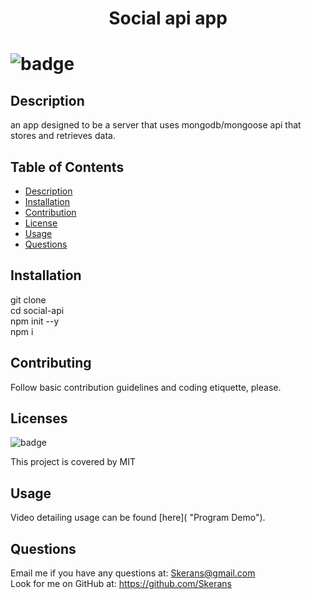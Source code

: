 <h1 align="center"> Social api app <h1>

![badge](https://img.shields.io/badge/license-MIT-blue)

## Description
an app designed to be a server that uses mongodb/mongoose api that stores and retrieves data.

## Table of Contents
- [Description](#description) 
- [Installation](#installation)
- [Contribution](#contribution)
- [License](#license)
- [Usage](#usage)
- [Questions](#questions)

## Installation
git clone </br>
cd social-api</br>
npm init --y </br>
npm i </br>


## Contributing
Follow basic contribution guidelines and coding etiquette, please.

## Licenses 
![badge](https://img.shields.io/badge/license-MIT-blue)</br>

This project is covered by MIT

## Usage
Video detailing usage can be found [here]( "Program Demo").


## Questions
Email me if you have any questions at: Skerans@gmail.com</br>
Look for me on GitHub at: https://github.com/Skerans
